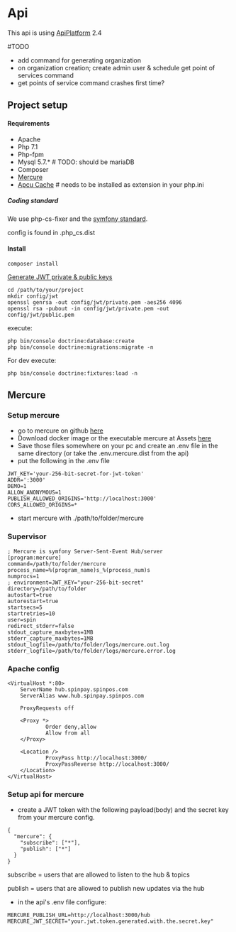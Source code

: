 # Api
This api is using [ApiPlatform](https://api-platform.com/) 2.4

#TODO
- add command for generating organization
- on organization creation; create admin user & schedule get point of services command
- get points of service command crashes first time?

## Project setup
#### Requirements
- Apache
- Php 7.1
- Php-fpm
- Mysql 5.7.* # TODO: should be mariaDB
- Composer
- [Mercure](https://github.com/dunglas/mercure/releases)
- [Apcu Cache](https://symfony.com/doc/current/components/cache/adapters/apcu_adapter.html) # needs to be installed as extension in your php.ini

##### Coding standard
We use php-cs-fixer and the [symfony standard](https://symfony.com/doc/master/contributing/code/standards.html).

config is found in .php_cs.dist

#### Install
```
composer install
```

[Generate JWT private & public keys](https://github.com/lexik/LexikJWTAuthenticationBundle/blob/master/Resources/doc/index.md#installation) 

```
cd /path/to/your/project
mkdir config/jwt
openssl genrsa -out config/jwt/private.pem -aes256 4096
openssl rsa -pubout -in config/jwt/private.pem -out config/jwt/public.pem
```

execute:
```
php bin/console doctrine:database:create
php bin/console doctrine:migrations:migrate -n
```

For dev execute:
```
php bin/console doctrine:fixtures:load -n
```

## Mercure
### Setup mercure
- go to mercure on github [here](https://github.com/dunglas/mercure/releases)
- Download docker image or the executable mercure at Assets [here](https://github.com/dunglas/mercure/releases)
- Save those files somewhere on your pc and create an .env file in the same directory (or take the .env.mercure.dist from the api)
- put the following in the .env file
```
JWT_KEY='your-256-bit-secret-for-jwt-token' 
ADDR=':3000' 
DEMO=1 
ALLOW_ANONYMOUS=1 
PUBLISH_ALLOWED_ORIGINS='http://localhost:3000'
CORS_ALLOWED_ORIGINS=*
```
- start mercure with ./path/to/folder/mercure

### Supervisor
```
; Mercure is symfony Server-Sent-Event Hub/server
[program:mercure]
command=/path/to/folder/mercure
process_name=%(program_name)s_%(process_num)s
numprocs=1
; environment=JWT_KEY="your-256-bit-secret"
directory=/path/to/folder
autostart=true
autorestart=true
startsecs=5
startretries=10
user=spin
redirect_stderr=false
stdout_capture_maxbytes=1MB
stderr_capture_maxbytes=1MB
stdout_logfile=/path/to/folder/logs/mercure.out.log
stderr_logfile=/path/to/folder/logs/mercure.error.log
```

### Apache config
```apacheconfig
<VirtualHost *:80>
    ServerName hub.spinpay.spinpos.com
    ServerAlias www.hub.spinpay.spinpos.com

    ProxyRequests off

    <Proxy *>
            Order deny,allow
            Allow from all
    </Proxy>

    <Location />
            ProxyPass http://localhost:3000/
            ProxyPassReverse http://localhost:3000/
    </Location>
</VirtualHost>
```

### Setup api for mercure

- create a JWT token with the following payload(body) and the secret key from your mercure config.
```
{
  "mercure": {
    "subscribe": ["*"],
    "publish": ["*"]
  }
}
``` 
subscribe = users that are allowed to listen to the hub & topics

publish = users that are allowed to publish new updates via the hub

- in the api's .env file configure:
```
MERCURE_PUBLISH_URL=http://localhost:3000/hub
MERCURE_JWT_SECRET="your.jwt.token.generated.with.the.secret.key"
```
